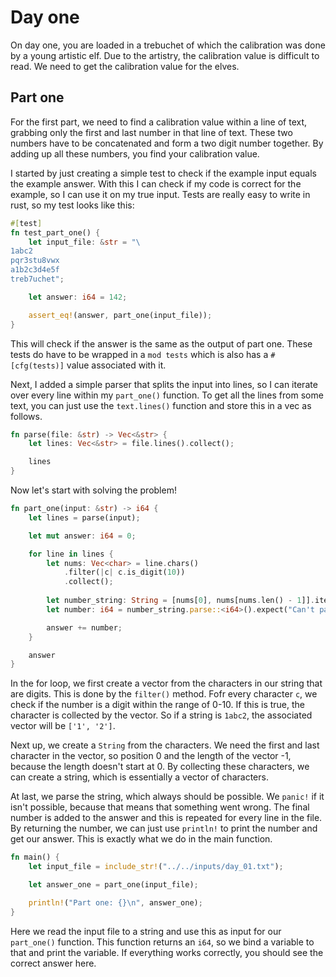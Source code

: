 # Day one

On day one, you are loaded in a trebuchet of which the calibration was done by a young artistic elf. Due to the artistry, the calibration value is difficult to read. We need to get the calibration value for the elves.

## Part one

For the first part, we need to find a calibration value within a line of text, grabbing only the first and last number in that line of text. These two numbers have to be concatenated and form a two digit number together. By adding up all these numbers, you find your calibration value.

I started by just creating a simple test to check if the example input equals the example answer. With this I can check if my code is correct for the example, so I can use it on my true input. Tests are really easy to write in rust, so my test looks like this:

```rust
#[test]
fn test_part_one() {
    let input_file: &str = "\
1abc2
pqr3stu8vwx
a1b2c3d4e5f
treb7uchet";

    let answer: i64 = 142;

    assert_eq!(answer, part_one(input_file));
}
```

This will check if the answer is the same as the output of part one. These tests do have to be wrapped in a `mod tests` which is also has a `#[cfg(tests)]` value associated with it.

Next, I added a simple parser that splits the input into lines, so I can iterate over every line within my `part_one()` function. To get all the lines from some text, you can just use the `text.lines()` function and store this in a vec as follows.

```rust
fn parse(file: &str) -> Vec<&str> {
    let lines: Vec<&str> = file.lines().collect();

    lines
}
```

Now let's start with solving the problem!

```rust
fn part_one(input: &str) -> i64 {
    let lines = parse(input);

    let mut answer: i64 = 0;

    for line in lines {
        let nums: Vec<char> = line.chars()
            .filter(|c| c.is_digit(10))
            .collect();
        
        let number_string: String = [nums[0], nums[nums.len() - 1]].iter().collect();
        let number: i64 = number_string.parse::<i64>().expect("Can't parse string!");

        answer += number;
    }

    answer
}
```

In the for loop, we first create a vector from the characters in our string that are digits. This is done by the `filter()` method. Fofr every character `c`, we check if the number is a digit within the range of 0-10. If this is true, the character is collected by the vector. So if a string is `1abc2`, the associated vector will be `['1', '2']`.

Next up, we create a `String` from the characters. We need the first and last character in the vector, so position 0 and the length of the vector -1, because the length doesn't start at 0. By collecting these characters, we can create a string, which is essentially a vector of characters.

At last, we parse the string, which always should be possible. We `panic!` if it isn't possible, because that means that something went wrong. The final number is added to the answer and this is repeated for every line in the file. By returning the number, we can just use `println!` to print the number and get our answer. This is exactly what we do in the main function.

```rust
fn main() {
    let input_file = include_str!("../../inputs/day_01.txt");

    let answer_one = part_one(input_file);

    println!("Part one: {}\n", answer_one);
}
```

Here we read the input file to a string and use this as input for our `part_one()` function. This function returns an `i64`, so we bind a variable to that and print the variable. If everything works correctly, you should see the correct answer here.
